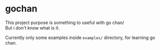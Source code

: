 # gochan

This project purpose is something to useful with go chan/<br>
But i don't know what is it.<br>

Currently only some examples inside `examples/` directory, for learning go chan.
